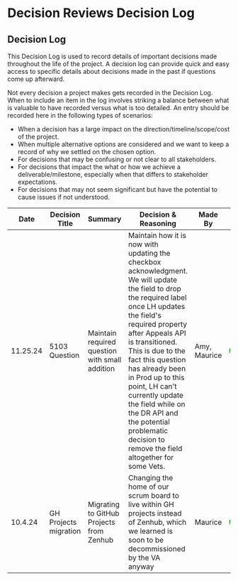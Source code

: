 # Decision Reviews Decision Log

## Decision Log

This Decision Log is used to record details of important decisions made throughout the life of the project. A decision log can provide quick and easy access to specific details about decisions made in the past if questions come up afterward.

Not every decision a project makes gets recorded in the Decision Log. When to include an item in the log involves striking a balance between what is valuable to have recorded versus what is too detailed. An entry should be recorded here in the following types of scenarios:

- When a decision has a large impact on the direction/timeline/scope/cost of the project.
- When multiple alternative options are considered and we want to keep a record of why we settled on the chosen option.
- For decisions that may be confusing or not clear to all stakeholders.
- For decisions that impact the what or how we achieve a deliverable/milestone, especially when that differs to stakeholder expectations. 
- For decisions that may not seem significant but have the potential to cause issues if not understood.



| Date | Decision Title | Summary | Decision & Reasoning | Made By | Status
|---|---|---|---|---|---|
|11.25.24 |5103 Question | Maintain required question with small addition | Maintain how it is now with updating the checkbox acknowledgment. We will update the field to drop the required label once LH updates the field's required property after Appeals API is transitioned. This is due to the fact this question has already been in Prod up to this point, LH can't currently update the field while on the DR API and the potential problematic decision to remove the field altogether for some Vets. | Amy, Maurice | <code style="color : green">Resolved</code>
|10.4.24 |GH Projects migration | Migrating to GitHub Projects from Zenhub | Changing the home of our scrum board to live within GH projects instead of Zenhub, which we learned is soon to be decommissioned by the VA anyway| Maurice | <code style="color : green">Resolved</code>



